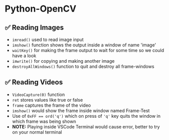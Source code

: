 # Python-OpenCV

## ✅ Reading Images

* `imread()` used to read image input
* `imshow()` function shows the output inside a window of name 'image'
* `waitKey()` for making the frame output to wait for some time so we could have a look
* `imwrite()` for copying and making another image
* `destroyAllWindows()` function to quit and destroy all frame-windows

## ✅ Reading Videos

* `VideoCapture(0)` function
* `ret` stores values like true or false
* `frame` captures the frame of the video
* `imshow()` would show the frame inside window named Frame-Test
* Use of `0xFF == ord('q')` which on press of `'q'` key quits the window in which frame was being shown
* **NOTE:** Playing inside VSCode Terminal would cause error, better to try on your normal terminal